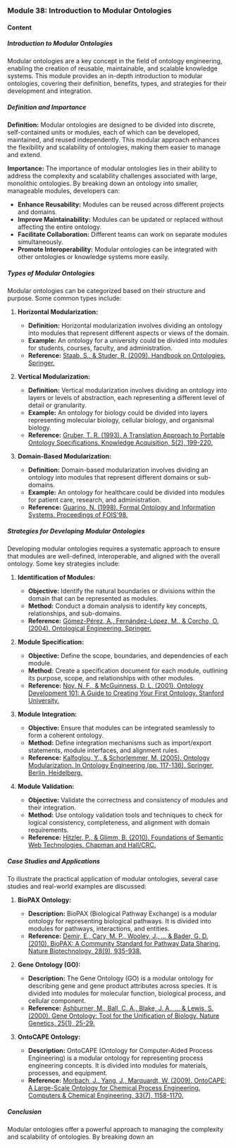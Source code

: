 ### Module 38: Introduction to Modular Ontologies

#### Content

##### Introduction to Modular Ontologies

Modular ontologies are a key concept in the field of ontology engineering, enabling the creation of reusable, maintainable, and scalable knowledge systems. This module provides an in-depth introduction to modular ontologies, covering their definition, benefits, types, and strategies for their development and integration.

##### Definition and Importance

**Definition:**
Modular ontologies are designed to be divided into discrete, self-contained units or modules, each of which can be developed, maintained, and reused independently. This modular approach enhances the flexibility and scalability of ontologies, making them easier to manage and extend.

**Importance:**
The importance of modular ontologies lies in their ability to address the complexity and scalability challenges associated with large, monolithic ontologies. By breaking down an ontology into smaller, manageable modules, developers can:
- **Enhance Reusability:** Modules can be reused across different projects and domains.
- **Improve Maintainability:** Modules can be updated or replaced without affecting the entire ontology.
- **Facilitate Collaboration:** Different teams can work on separate modules simultaneously.
- **Promote Interoperability:** Modular ontologies can be integrated with other ontologies or knowledge systems more easily.

##### Types of Modular Ontologies

Modular ontologies can be categorized based on their structure and purpose. Some common types include:

1. **Horizontal Modularization:**
   - **Definition:** Horizontal modularization involves dividing an ontology into modules that represent different aspects or views of the domain.
   - **Example:** An ontology for a university could be divided into modules for students, courses, faculty, and administration.
   - **Reference:** [Staab, S., & Studer, R. (2009). Handbook on Ontologies. Springer.](https://link.springer.com/book/10.1007/978-3-540-92673-3)

2. **Vertical Modularization:**
   - **Definition:** Vertical modularization involves dividing an ontology into layers or levels of abstraction, each representing a different level of detail or granularity.
   - **Example:** An ontology for biology could be divided into layers representing molecular biology, cellular biology, and organismal biology.
   - **Reference:** [Gruber, T. R. (1993). A Translation Approach to Portable Ontology Specifications. Knowledge Acquisition, 5(2), 199-220.](https://www.semanticscholar.org/paper/A-Translation-Approach-to-Portable-Ontology-Gruber/72b2d7d9732d8e2f94917753b20e072e134e43a3)

3. **Domain-Based Modularization:**
   - **Definition:** Domain-based modularization involves dividing an ontology into modules that represent different domains or sub-domains.
   - **Example:** An ontology for healthcare could be divided into modules for patient care, research, and administration.
   - **Reference:** [Guarino, N. (1998). Formal Ontology and Information Systems. Proceedings of FOIS'98.](https://www.researchgate.net/publication/220738951_Formal_Ontology_and_Information_Systems)

##### Strategies for Developing Modular Ontologies

Developing modular ontologies requires a systematic approach to ensure that modules are well-defined, interoperable, and aligned with the overall ontology. Some key strategies include:

1. **Identification of Modules:**
   - **Objective:** Identify the natural boundaries or divisions within the domain that can be represented as modules.
   - **Method:** Conduct a domain analysis to identify key concepts, relationships, and sub-domains.
   - **Reference:** [Gómez-Pérez, A., Fernández-López, M., & Corcho, O. (2004). Ontological Engineering. Springer.](https://link.springer.com/book/10.1007/978-1-4020-2888-8)

2. **Module Specification:**
   - **Objective:** Define the scope, boundaries, and dependencies of each module.
   - **Method:** Create a specification document for each module, outlining its purpose, scope, and relationships with other modules.
   - **Reference:** [Noy, N. F., & McGuinness, D. L. (2001). Ontology Development 101: A Guide to Creating Your First Ontology. Stanford University.](https://protege.stanford.edu/publications/ontology_development/ontology101.pdf)

3. **Module Integration:**
   - **Objective:** Ensure that modules can be integrated seamlessly to form a coherent ontology.
   - **Method:** Define integration mechanisms such as import/export statements, module interfaces, and alignment rules.
   - **Reference:** [Kalfoglou, Y., & Schorlemmer, M. (2005). Ontology Modularization. In Ontology Engineering (pp. 117-136). Springer, Berlin, Heidelberg.](https://link.springer.com/chapter/10.1007/978-3-540-30470-5_7)

4. **Module Validation:**
   - **Objective:** Validate the correctness and consistency of modules and their integration.
   - **Method:** Use ontology validation tools and techniques to check for logical consistency, completeness, and alignment with domain requirements.
   - **Reference:** [Hitzler, P., & Glimm, B. (2010). Foundations of Semantic Web Technologies. Chapman and Hall/CRC.](https://www.crcpress.com/Foundations-of-Semantic-Web-Technologies/Hitzler-Glimm/p/book/9781439828601)

##### Case Studies and Applications

To illustrate the practical application of modular ontologies, several case studies and real-world examples are discussed:

1. **BioPAX Ontology:**
   - **Description:** BioPAX (Biological Pathway Exchange) is a modular ontology for representing biological pathways. It is divided into modules for pathways, interactions, and entities.
   - **Reference:** [Demir, E., Cary, M. P., Wooley, J., ... & Bader, G. D. (2010). BioPAX: A Community Standard for Pathway Data Sharing. Nature Biotechnology, 28(9), 935-938.](https://www.nature.com/articles/nbt0910-935)

2. **Gene Ontology (GO):**
   - **Description:** The Gene Ontology (GO) is a modular ontology for describing gene and gene product attributes across species. It is divided into modules for molecular function, biological process, and cellular component.
   - **Reference:** [Ashburner, M., Ball, C. A., Blake, J. A., ... & Lewis, S. (2000). Gene Ontology: Tool for the Unification of Biology. Nature Genetics, 25(1), 25-29.](https://www.nature.com/articles/75556)

3. **OntoCAPE Ontology:**
   - **Description:** OntoCAPE (Ontology for Computer-Aided Process Engineering) is a modular ontology for representing process engineering concepts. It is divided into modules for materials, processes, and equipment.
   - **Reference:** [Morbach, J., Yang, J., Marquardt, W. (2009). OntoCAPE: A Large-Scale Ontology for Chemical Process Engineering. Computers & Chemical Engineering, 33(7), 1158-1170.](https://www.sciencedirect.com/science/article/pii/S0098135408003923)

##### Conclusion

Modular ontologies offer a powerful approach to managing the complexity and scalability of ontologies. By breaking down an